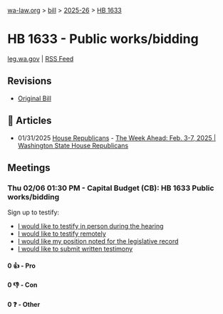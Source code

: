 [wa-law.org](/) > [bill](/bill/) > [2025-26](/bill/2025-26/) > [HB 1633](/bill/2025-26/hb/1633/)

# HB 1633 - Public works/bidding
[leg.wa.gov](https://app.leg.wa.gov/billsummary?BillNumber=1633&Year=2025&Initiative=false) | [RSS Feed](./rss.xml)

## Revisions
* [Original Bill](1/)

## 📰 Articles
* 01/31/2025 [House Republicans](/org/house_republicans/) - [The Week Ahead: Feb. 3-7, 2025 | Washington State House Republicans](https://houserepublicans.wa.gov/week/the-week-ahead-feb-3-7-2025/#:~:text=HB%201633)

## Meetings
### Thu 02/06 01:30 PM - Capital Budget (CB): HB 1633 Public works/bidding
Sign up to testify:
* [I would like to testify in person during the hearing](https://app.leg.wa.gov/csi/Testifier/Add?chamber=House&mId=32706&aId=162856&caId=25361&tId=1)
* [I would like to testify remotely](https://app.leg.wa.gov/csi/Testifier/Add?chamber=House&mId=32706&aId=162856&caId=25361&tId=2)
* [I would like my position noted for the legislative record](https://app.leg.wa.gov/csi/Testifier/Add?chamber=House&mId=32706&aId=162856&caId=25361&tId=3)
* [I would like to submit written testimony](https://app.leg.wa.gov/csi/Testifier/Add?chamber=House&mId=32706&aId=162856&caId=25361&tId=4)

#### 0 👍 - Pro

#### 0 👎 - Con

#### 0 ❓ - Other
